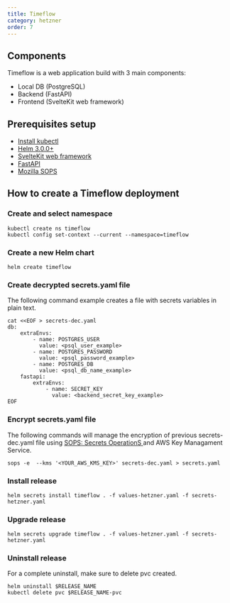 ```yaml
---
title: Timeflow
category: hetzner
order: 7
---
```


## Components
Timeflow is a web application build with 3 main components:

* Local DB (PostgreSQL)
* Backend (FastAPI)
* Frontend (SvelteKit web framework)

## Prerequisites setup
* <a href="https://iandradec.github.io/documentation/index.html" target="_blank"> Install kubectl </a> 
* <a href="https://iandradec.github.io/documentation/index.html" target="_blank"> Helm 3.0.0+ </a> 
* <a href="https://svelte.dev/" target="_blank"> SvelteKit web framework </a>
* <a href="https://fastapi.tiangolo.com/" target="_blank"> FastAPI </a>
* <a href="https://github.com/mozilla/sops" target="_blank"> Mozilla SOPS </a>

## How to create a Timeflow deployment
### Create and select namespace
``` 
kubectl create ns timeflow  
kubectl config set-context --current --namespace=timeflow
```
### Create a new Helm chart
```
helm create timeflow
```
### Create decrypted secrets.yaml file
The following command example creates a file with secrets variables in plain text.

  ```
  cat <<EOF > secrets-dec.yaml
  db:
      extraEnvs:
          - name: POSTGRES_USER
            value: <psql_user_example>
          - name: POSTGRES_PASSWORD
            value: <psql_password_example>
          - name: POSTGRES_DB
            value: <psql_db_name_example>
      fastapi:
          extraEnvs:
              - name: SECRET_KEY
                value: <backend_secret_key_example>
  EOF
  ```
### Encrypt secrets.yaml file   
  The following commands will manage the encryption of previous secrets-dec.yaml file using <a href="https://github.com/mozilla/sops" target="_blank"> SOPS: Secrets OperationS </a> and AWS Key Managament Service.

  ``` sops -e  --kms '<YOUR_AWS_KMS_KEY>' secrets-dec.yaml > secrets.yaml ```

### Install release
  ```helm secrets install timeflow . -f values-hetzner.yaml -f secrets-hetzner.yaml ```

### Upgrade release 
  ```helm secrets upgrade timeflow . -f values-hetzner.yaml -f secrets-hetzner.yaml ```
 
### Uninstall release
For a complete uninstall, make sure to delete pvc created.

``` 
helm uninstall $RELEASE_NAME
kubectl delete pvc $RELEASE_NAME-pvc
```


